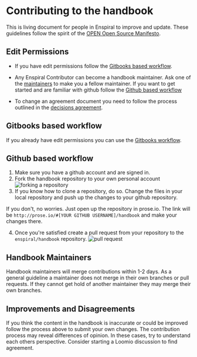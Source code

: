 # Contributing to the handbook

This is living document for people in Enspiral to improve and update. These guidelines follow the spirit of the  [OPEN Open Source Manifesto](http://openopensource.org).

## Edit Permissions 

 * If you have edit permissions follow the [Gitbooks based workflow](#gitbooks-based-workflow).
 
 * Any Enspiral Contributor can become a handbook maintainer. Ask one of the [maintainers](https://github.com/orgs/enspiral/teams/handbook) to make you a fellow maintainer. If you want to get started and are familiar with github follow the [Github based workflow](#github-based-workflow)

 * To change an agreement document you need to follow the process outlined in the [decisions agreement](http://handbook.enspiral.com/decisions_agreement.html).

## Gitbooks based workflow

If you already have edit permissions you can use the [Gitbooks workflow](https://help.gitbook.com/editor/draft.html).

## Github based workflow

1. Make sure you have a github account and are signed in.
2. Fork the handbook repository to your own personal account  
 ![forking a repository](http://i.imgur.com/ujIbZgy.png)
3. If you know how to clone a repository, do so. Change the files in your local repository and push up the changes to your github repository.

 If you don't, no worries. Just open up the repository in prose.io. The link will be `http://prose.io/#[YOUR GITHUB USERNAME]/handbook` and make your changes there. 
 
4. Once you're satisfied create a pull request from your repository to the `enspiral/handbook` repository. 
 ![pull request](http://i.imgur.com/11HVaXC.png)



## Handbook Maintainers

Handbook maintainers will merge contributions within 1-2 days. As a general guideline a maintainer does not merge in their own branches or pull requests. If they cannot get hold of another maintainer they may merge their own branches. 

## Improvements and Disagreements

If you think the content in the handbook is inaccurate or could be improved follow the process above to submit your own changes. The contribution process may reveal differences of opinion. In these cases, try to understand each others perspective. Consider starting a Loomio discussion to find agreement. 
